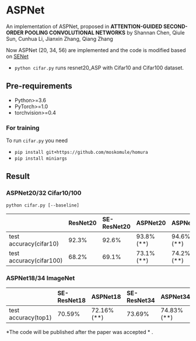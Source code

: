 # ASPNet

An implementation of ASPNet, proposed in **ATTENTION-GUIDED SECOND-ORDER POOLING CONVOLUTIONAL NETWORKS** by Shannan Chen, Qiule Sun, Cunhua Li, Jianxin Zhang, Qiang Zhang

Now ASPNet (20, 34, 56) are implemented and the code is modified based on [SENet](https://github.com/moskomule/senet.pytorch)

* `python cifar.py` runs resnet20_ASP with Cifar10 and Cifar100 dataset.

## Pre-requirements

* Python>=3.6
* PyTorch>=1.0
* torchvision>=0.4

### For training

To run `cifar.py` you need

* `pip install git+https://github.com/moskomule/homura`
* `pip install miniargs`

## Result

### ASPNet20/32 Cifar10/100

```
python cifar.py [--baseline]
```

|                       | ResNet20         | SE-ResNet20    | ASPNet20        | ASPNet32        |
|:-------------         | :-------------   | :------------- | :-------------  | :-------------  |
|test accuracy(cifar10) |  92.3%           | 92.6%          | 93.8% (**)      | 94.6% (**)      |
|test accuracy(cifar100)|  68.2%           | 69.1%          | 73.1% (**)      | 74.2% (**)      |

### ASPNet18/34 ImageNet


|                        | SE-ResNet18      | ASPNet18       | SE-ResNet34     | ASPNet34       |
|:-------------          | :-------------   | :------------- | :-------------  | :------------- |
|test accuracy(top1)     | 70.59%           | 72.16% (**)    | 73.69%          | 74.83% (**)    |

*The code will be published after the paper was accepted * .
